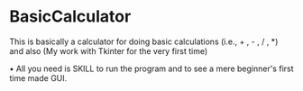 # BasicCalculator

This is basically a calculator for doing basic calculations (i.e., + , - , / , *)
and also 
(My work with Tkinter for the very first time)

• All you need is SKILL to run the program and to see a mere beginner's first time made GUI.
